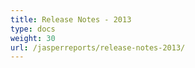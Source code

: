 ```yaml
---
title: Release Notes - 2013
type: docs
weight: 30
url: /jasperreports/release-notes-2013/
---
```



